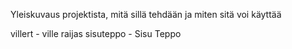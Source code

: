 Yleiskuvaus projektista, mitä sillä tehdään ja miten sitä voi käyttää

villert - ville raijas
sisuteppo - Sisu Teppo
